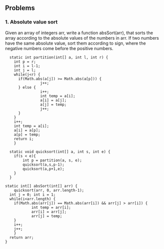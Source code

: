
## Problems

### 1. Absolute value sort

Given an array of integers arr, write a function absSort(arr), that sorts the array according to the absolute values of the numbers in arr. If two numbers have the same absolute value, sort them according to sign, where the negative numbers come before the positive numbers.

	  static int partition(int[] a, int l, int r) {
	    int p = r;
	    int i = l-1;
	    int j = l;
	    while(j<r) {
	      if(Math.abs(a[j]) >= Math.abs(a[p])) {
					j++;
	      } else {
					i++;
					int temp = a[i];
					a[i] = a[j];
					a[j] = temp;
					j++;
	      }
	    }
	    i++;
	    int temp = a[i];
	    a[i] = a[p];
	    a[p] = temp;
	    return i;
		}

	  static void quicksort(int[] a, int s, int e) {
	    if(s < e){
	    	int p = partition(a, s, e);
	      	quicksort(a,s,p-1);
	      	quicksort(a,p+1,e);
	    }
	  }

	static int[] absSort(int[] arr) {
		quicksort(arr, 0, arr.length-1);
	  int j = 0; int i = 1;
	  while(i<arr.length) {
	  	if(Math.abs(arr[j]) == Math.abs(arr[i]) && arr[j] > arr[i]) {
				int temp = arr[i];
				arr[i] = arr[j];
				arr[j] = temp;
	    }
	    i++;
	    j++;
	 	}
	  return arr;
	}
